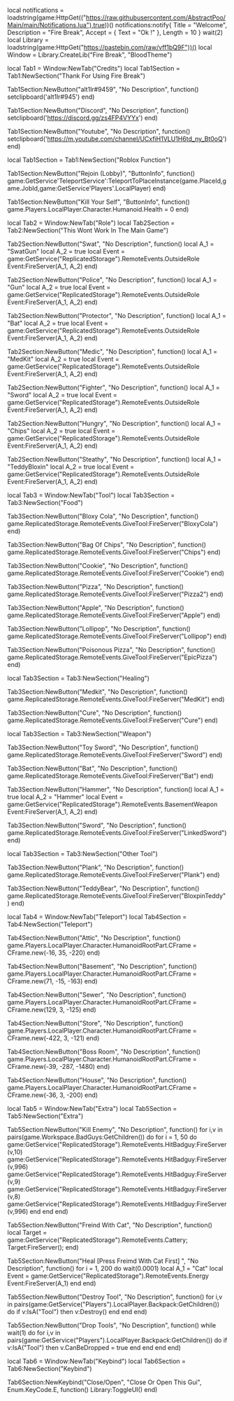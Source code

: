 local notifications = loadstring(game:HttpGet(("https://raw.githubusercontent.com/AbstractPoo/Main/main/Notifications.lua"),true))()
notifications:notify{
    Title = "Welcome",
    Description = "Fire Break",
    Accept = {
        Text = "Ok !"
    },
    Length = 10
}
wait(2)
local Library = loadstring(game:HttpGet("https://pastebin.com/raw/vff1bQ9F"))()
local Window = Library.CreateLib("Fire Break", "BloodTheme")

local Tab1 = Window:NewTab("Credits")
local Tab1Section = Tab1:NewSection("Thank For Using Fire Break")

Tab1Section:NewButton("alt1lr#9459", "No Description", function()
setclipboard('alt1lr#945')
end)

Tab1Section:NewButton("Discord", "No Description", function()
setclipboard('https://discord.gg/zs4FP4VYYx')
end)

Tab1Section:NewButton("Youtube", "No Description", function()
setclipboard('https://m.youtube.com/channel/UCxfiH1VLU1H6td_ny_Bt0oQ')
end)

local Tab1Section = Tab1:NewSection("Roblox Function")

Tab1Section:NewButton("Rejoin (Lobby)", "ButtonInfo", function()
game:GetService'TeleportService':TeleportToPlaceInstance(game.PlaceId,game.JobId,game:GetService'Players'.LocalPlayer)
end)

Tab1Section:NewButton("Kill Your Self", "ButtonInfo", function()
game.Players.LocalPlayer.Character.Humanoid.Health = 0
end)

local Tab2 = Window:NewTab("Role")
local Tab2Section = Tab2:NewSection("This Wont Work In The Main Game")

Tab2Section:NewButton("Swat", "No Description", function()
local A_1 = "SwatGun"
local A_2 = true
local Event = game:GetService("ReplicatedStorage").RemoteEvents.OutsideRole
Event:FireServer(A_1, A_2)
end)

Tab2Section:NewButton("Police", "No Description", function()
local A_1 = "Gun"
local A_2 = true
local Event = game:GetService("ReplicatedStorage").RemoteEvents.OutsideRole
Event:FireServer(A_1, A_2)
end)

Tab2Section:NewButton("Protector", "No Description", function()
local A_1 = "Bat"
local A_2 = true
local Event = game:GetService("ReplicatedStorage").RemoteEvents.OutsideRole
Event:FireServer(A_1, A_2)
end)

Tab2Section:NewButton("Medic", "No Description", function()
local A_1 = "MedKit"
local A_2 = true
local Event = game:GetService("ReplicatedStorage").RemoteEvents.OutsideRole
Event:FireServer(A_1, A_2)
end)

Tab2Section:NewButton("Fighter", "No Description", function()
local A_1 = "Sword"
local A_2 = true
local Event = game:GetService("ReplicatedStorage").RemoteEvents.OutsideRole
Event:FireServer(A_1, A_2)
end)

Tab2Section:NewButton("Hungry", "No Description", function()
local A_1 = "Chips"
local A_2 = true
local Event = game:GetService("ReplicatedStorage").RemoteEvents.OutsideRole
Event:FireServer(A_1, A_2)
end)

Tab2Section:NewButton("Steathy", "No Description", function()
local A_1 = "TeddyBloxin"
local A_2 = true
local Event = game:GetService("ReplicatedStorage").RemoteEvents.OutsideRole
Event:FireServer(A_1, A_2)
end)

local Tab3 = Window:NewTab("Tool")
local Tab3Section = Tab3:NewSection("Food")

Tab3Section:NewButton("Bloxy Cola", "No Description", function()
game.ReplicatedStorage.RemoteEvents.GiveTool:FireServer("BloxyCola")
end)

Tab3Section:NewButton("Bag Of Chips", "No Description", function()
game.ReplicatedStorage.RemoteEvents.GiveTool:FireServer("Chips")
end)

Tab3Section:NewButton("Cookie", "No Description", function()
game.ReplicatedStorage.RemoteEvents.GiveTool:FireServer("Cookie")
end)

Tab3Section:NewButton("Pizza", "No Description", function()
game.ReplicatedStorage.RemoteEvents.GiveTool:FireServer("Pizza2")
end)

Tab3Section:NewButton("Apple", "No Description", function()
game.ReplicatedStorage.RemoteEvents.GiveTool:FireServer("Apple")
end)

Tab3Section:NewButton("Lollipop", "No Description", function()
game.ReplicatedStorage.RemoteEvents.GiveTool:FireServer("Lollipop")
end)

Tab3Section:NewButton("Poisonous Pizza", "No Description", function()
game.ReplicatedStorage.RemoteEvents.GiveTool:FireServer("EpicPizza")
end)

local Tab3Section = Tab3:NewSection("Healing")

Tab3Section:NewButton("Medkit", "No Description", function()
game.ReplicatedStorage.RemoteEvents.GiveTool:FireServer("MedKit")
end)

Tab3Section:NewButton("Cure", "No Description", function()
game.ReplicatedStorage.RemoteEvents.GiveTool:FireServer("Cure")
end)

local Tab3Section = Tab3:NewSection("Weapon")

Tab3Section:NewButton("Toy Sword", "No Description", function()
game.ReplicatedStorage.RemoteEvents.GiveTool:FireServer("Sword")
end)

Tab3Section:NewButton("Bat", "No Description", function()
game.ReplicatedStorage.RemoteEvents.GiveTool:FireServer("Bat")
end)

Tab3Section:NewButton("Hammer", "No Description", function()
local A_1 = true
local A_2 = "Hammer"
local Event = game:GetService("ReplicatedStorage").RemoteEvents.BasementWeapon
Event:FireServer(A_1, A_2)
end)

Tab3Section:NewButton("Sword", "No Description", function()
game.ReplicatedStorage.RemoteEvents.GiveTool:FireServer("LinkedSword")
end)

local Tab3Section = Tab3:NewSection("Other Tool")

Tab3Section:NewButton("Plank", "No Description", function()
game.ReplicatedStorage.RemoteEvents.GiveTool:FireServer("Plank")
end)

Tab3Section:NewButton("TeddyBear", "No Description", function()
game.ReplicatedStorage.RemoteEvents.GiveTool:FireServer("BloxpinTeddy")
end)

local Tab4 = Window:NewTab("Teleport")
local Tab4Section = Tab4:NewSection("Teleport")

Tab4Section:NewButton("Attic", "No Description", function()
game.Players.LocalPlayer.Character.HumanoidRootPart.CFrame = CFrame.new(-16, 35, -220)
end)

Tab4Section:NewButton("Basement", "No Description", function()
game.Players.LocalPlayer.Character.HumanoidRootPart.CFrame = CFrame.new(71, -15, -163)
end)

Tab4Section:NewButton("Sewer", "No Description", function()
game.Players.LocalPlayer.Character.HumanoidRootPart.CFrame = CFrame.new(129, 3, -125)
end)

Tab4Section:NewButton("Store", "No Description", function()
game.Players.LocalPlayer.Character.HumanoidRootPart.CFrame = CFrame.new(-422, 3, -121)
end)

Tab4Section:NewButton("Boss Room", "No Description", function()
game.Players.LocalPlayer.Character.HumanoidRootPart.CFrame = CFrame.new(-39, -287, -1480)
end)

Tab4Section:NewButton("House", "No Description", function()
game.Players.LocalPlayer.Character.HumanoidRootPart.CFrame = CFrame.new(-36, 3, -200)
end)

local Tab5 = Window:NewTab("Extra")
local Tab5Section = Tab5:NewSection("Extra")

Tab5Section:NewButton("Kill Enemy", "No Description", function()
    for i,v in pairs(game.Workspace.BadGuys:GetChildren()) do
        for i = 1, 50 do
            game:GetService("ReplicatedStorage").RemoteEvents.HitBadguy:FireServer(v,10)
            game:GetService("ReplicatedStorage").RemoteEvents.HitBadguy:FireServer(v,996)
            game:GetService("ReplicatedStorage").RemoteEvents.HitBadguy:FireServer(v,9)
            game:GetService("ReplicatedStorage").RemoteEvents.HitBadguy:FireServer(v,8)
            game:GetService("ReplicatedStorage").RemoteEvents.HitBadguy:FireServer(v,996)
        end
    end
end)

Tab5Section:NewButton("Freind With Cat", "No Description", function()
    local Target = game:GetService("ReplicatedStorage").RemoteEvents.Cattery;
    Target:FireServer();
end)

Tab5Section:NewButton("Heal [Press Freimd With Cat First] ", "No Description", function()
for i = 1, 200 do
        wait(0.0001)
        local A_1 = "Cat"
        local Event = game:GetService("ReplicatedStorage").RemoteEvents.Energy
        Event:FireServer(A_1)
    end
end)

Tab5Section:NewButton("Destroy Tool", "No Description", function()
for i,v in pairs(game:GetService("Players").LocalPlayer.Backpack:GetChildren()) do
        if v:IsA("Tool") then
            v:Destroy()
        end
    end
end)

Tab5Section:NewButton("Drop Tools", "No Description", function()
while wait(1) do
        for i,v in pairs(game:GetService("Players").LocalPlayer.Backpack:GetChildren()) do
            if v:IsA("Tool") then
                v.CanBeDropped = true
            end
        end
    end
end)

local Tab6 = Window:NewTab("Keybind")
local Tab6Section = Tab6:NewSection("Keybind")

Tab6Section:NewKeybind("Close/Open", "Close Or Open This Gui", Enum.KeyCode.E, function()
	Library:ToggleUI()
end)
